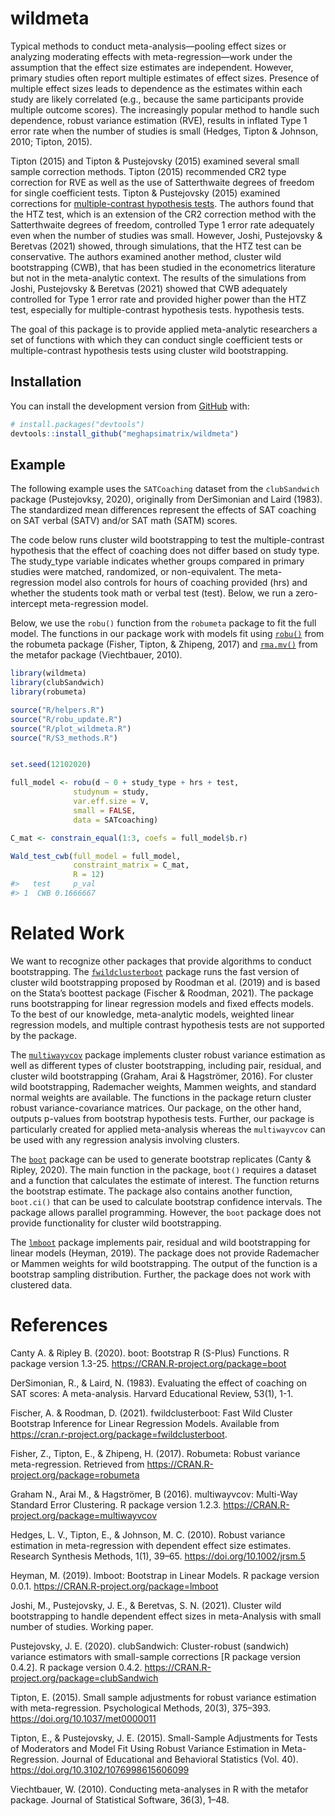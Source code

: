 
<!-- README.md is generated from README.Rmd. Please edit that file -->

# wildmeta

<!-- badges: start -->
<!-- badges: end -->

Typical methods to conduct meta-analysis—pooling effect sizes or
analyzing moderating effects with meta-regression—work under the
assumption that the effect size estimates are independent. However,
primary studies often report multiple estimates of effect sizes.
Presence of multiple effect sizes leads to dependence as the estimates
within each study are likely correlated (e.g., because the same
participants provide multiple outcome scores). The increasingly popular
method to handle such dependence, robust variance estimation (RVE),
results in inflated Type 1 error rate when the number of studies is
small (Hedges, Tipton & Johnson, 2010; Tipton, 2015).

Tipton (2015) and Tipton & Pustejovsky (2015) examined several small
sample correction methods. Tipton (2015) recommended CR2 type correction
for RVE as well as the use of Satterthwaite degrees of freedom for
single coefficient tests. Tipton & Pustejovsky (2015) examined
corrections for [multiple-contrast hypothesis
tests](https://cran.r-project.org/web/packages/clubSandwich/vignettes/Wald-tests-in-clubSandwich.html).
The authors found that the HTZ test, which is an extension of the CR2
correction method with the Satterthwaite degrees of freedom, controlled
Type 1 error rate adequately even when the number of studies was small.
However, Joshi, Pustejovsky & Beretvas (2021) showed, through
simulations, that the HTZ test can be conservative. The authors examined
another method, cluster wild bootstrapping (CWB), that has been studied
in the econometrics literature but not in the meta-analytic context. The
results of the simulations from Joshi, Pustejovsky & Beretvas (2021)
showed that CWB adequately controlled for Type 1 error rate and provided
higher power than the HTZ test, especially for multiple-contrast
hypothesis tests. hypothesis tests.

The goal of this package is to provide applied meta-analytic researchers
a set of functions with which they can conduct single coefficient tests
or multiple-contrast hypothesis tests using cluster wild bootstrapping.

## Installation

You can install the development version from
[GitHub](https://github.com/) with:

``` r
# install.packages("devtools")
devtools::install_github("meghapsimatrix/wildmeta")
```

## Example

The following example uses the `SATCoaching` dataset from the
`clubSandwich` package (Pustejovksy, 2020), originally from DerSimonian
and Laird (1983). The standardized mean differences represent the
effects of SAT coaching on SAT verbal (SATV) and/or SAT math (SATM)
scores.

The code below runs cluster wild bootstrapping to test the
multiple-contrast hypothesis that the effect of coaching does not differ
based on study type. The study\_type variable indicates whether groups
compared in primary studies were matched, randomized, or non-equivalent.
The meta-regression model also controls for hours of coaching provided
(hrs) and whether the students took math or verbal test (test). Below,
we run a zero-intercept meta-regression model.

Below, we use the `robu()` function from the `robumeta` package to fit
the full model. The functions in our package work with models fit using
[`robu()`](https://cran.r-project.org/web/packages/robumeta/robumeta.pdf)
from the robumeta package (Fisher, Tipton, & Zhipeng, 2017) and
[`rma.mv()`](https://wviechtb.github.io/metafor/reference/rma.mv.html)
from the metafor package (Viechtbauer, 2010).

``` r
library(wildmeta)
library(clubSandwich)
library(robumeta)

source("R/helpers.R")
source("R/robu_update.R")
source("R/plot_wildmeta.R")
source("R/S3_methods.R")


set.seed(12102020)

full_model <- robu(d ~ 0 + study_type + hrs + test,
              studynum = study,
              var.eff.size = V,
              small = FALSE,
              data = SATcoaching)

C_mat <- constrain_equal(1:3, coefs = full_model$b.r)

Wald_test_cwb(full_model = full_model,
              constraint_matrix = C_mat,
              R = 12)
#>   test     p_val
#> 1  CWB 0.1666667
```

# Related Work

We want to recognize other packages that provide algorithms to conduct
bootstrapping. The
[`fwildclusterboot`](https://s3alfisc.github.io/fwildclusterboot/index.html)
package runs the fast version of cluster wild bootstrapping proposed by
Roodman et al. (2019) and is based on the Stata’s boottest package
(Fischer & Roodman, 2021). The package runs bootstrapping for linear
regression models and fixed effects models. To the best of our
knowledge, meta-analytic models, weighted linear regression models, and
multiple contrast hypothesis tests are not supported by the package.

The [`multiwayvcov`](https://CRAN.R-project.org/package=multiwayvcov)
package implements cluster robust variance estimation as well as
different types of cluster bootstrapping, including pair, residual, and
cluster wild bootstrapping (Graham, Arai & Hagströmer, 2016). For
cluster wild bootstrapping, Rademacher weights, Mammen weights, and
standard normal weights are available. The functions in the package
return cluster robust variance-covariance matrices. Our package, on the
other hand, outputs p-values from bootstrap hypothesis tests. Further,
our package is particularly created for applied meta-analysis whereas
the `multiwayvcov` can be used with any regression analysis involving
clusters.

The [`boot`](https://CRAN.R-project.org/package=boot) package can be
used to generate bootstrap replicates (Canty & Ripley, 2020). The main
function in the package, `boot()` requires a dataset and a function that
calculates the estimate of interest. The function returns the bootstrap
estimate. The package also contains another function, `boot.ci()` that
can be used to calculate bootstrap confidence intervals. The package
allows parallel programming. However, the `boot` package does not
provide functionality for cluster wild bootstrapping.

The [`lmboot`](https://CRAN.R-project.org/package=lmboot) package
implements pair, residual and wild bootstrapping for linear models
(Heyman, 2019). The package does not provide Rademacher or Mammen
weights for wild bootstrapping. The output of the function is a
bootstrap sampling distribution. Further, the package does not work with
clustered data.

# References

Canty A. & Ripley B. (2020). boot: Bootstrap R (S-Plus) Functions. R
package version 1.3-25. <https://CRAN.R-project.org/package=boot>

DerSimonian, R., & Laird, N. (1983). Evaluating the effect of coaching
on SAT scores: A meta-analysis. Harvard Educational Review, 53(1), 1-1.

Fischer, A. & Roodman, D. (2021). fwildclusterboot: Fast Wild Cluster
Bootstrap Inference for Linear Regression Models. Available from
<https://cran.r-project.org/package=fwildclusterboot>.

Fisher, Z., Tipton, E., & Zhipeng, H. (2017). Robumeta: Robust variance
meta-regression. Retrieved from
<https://CRAN.R-project.org/package=robumeta>

Graham N., Arai M., & Hagströmer, B (2016). multiwayvcov: Multi-Way
Standard Error Clustering. R package version 1.2.3.
<https://CRAN.R-project.org/package=multiwayvcov>

Hedges, L. V., Tipton, E., & Johnson, M. C. (2010). Robust variance
estimation in meta-regression with dependent effect size estimates.
Research Synthesis Methods, 1(1), 39–65.
<https://doi.org/10.1002/jrsm.5>

Heyman, M. (2019). lmboot: Bootstrap in Linear Models. R package version
0.0.1. <https://CRAN.R-project.org/package=lmboot>

Joshi, M., Pustejovsky, J. E., & Beretvas, S. N. (2021). Cluster wild
bootstrapping to handle dependent effect sizes in meta-Analysis with
small number of studies. Working paper.

Pustejovsky, J. E. (2020). clubSandwich: Cluster-robust (sandwich)
variance estimators with small-sample corrections \[R package version
0.4.2\]. R package version 0.4.2.
<https://CRAN.R-project.org/package=clubSandwich>

Tipton, E. (2015). Small sample adjustments for robust variance
estimation with meta-regression. Psychological Methods, 20(3), 375–393.
<https://doi.org/10.1037/met0000011>

Tipton, E., & Pustejovsky, J. E. (2015). Small-Sample Adjustments for
Tests of Moderators and Model Fit Using Robust Variance Estimation in
Meta-Regression. Journal of Educational and Behavioral Statistics (Vol.
40). <https://doi.org/10.3102/1076998615606099>

Viechtbauer, W. (2010). Conducting meta-analyses in R with the metafor
package. Journal of Statistical Software, 36(3), 1–48.
